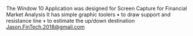 The Window 10 Application was designed for Screen Capture for Financial Market Analysis
It has simple graphic toolers
•	to draw support and resistance line
•	to estimate the up/down destination
Jason.FinTech.2018@gmail.com